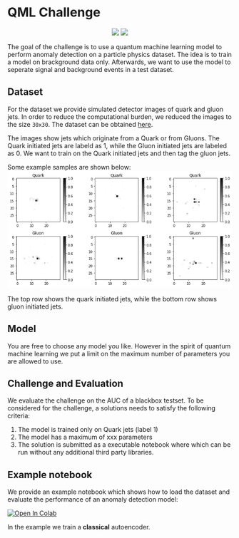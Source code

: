 # QML Challenge

<div align = "center">
  <img width='auto' height=170 src="https://blogger.googleusercontent.com/img/b/R29vZ2xl/AVvXsEjvFhfnoZf8qGq5B77keDh_bmSfdpSsd_MJXehTGKQOkfl4uUgBZ3fM8d0kjjcCGDfYDXwYzPpZf5moACKyK2Ejew-ldNRvAofzhHQXGTRYmJgHatvbLTR1nqXotI-QZj2sNVao87w5B6g/s1600/quantum+model.png">
  <img width='auto' height=170 src="https://prefetch.eu/know/concept/bloch-sphere/sketch-full.png?v=1">
</div>

The goal of the challenge is to use a quantum machine learning model to perform anomaly detection on a particle physics dataset.
The idea is to train a model on brackground data only. Afterwards, we want to use the model to seperate signal and background events in a test dataset.


## Dataset

For the dataset we provide simulated detector images of quark and gluon jets. In order to reduce the computational burden, we reduced the images to the size `30x30`. The dataset can be obtained [here](https://drive.google.com/file/d/1dJiFRqMWhBzT6lS7neGrIBYEiYX8oveT/view?usp=sharing).

The images show jets which originate from a Quark or from Gluons. The Quark initiated jets are labeld as $1$, while the Gluon initiated jets are labeled as $0$. We want to train on the Quark initiated jets and then tag the gluon jets.

Some example samples are shown below:
![data](./dataset.png)

The top row shows the quark initiated jets, while the bottom row shows gluon initiated jets.

## Model

You are free to choose any model you like. However in the spirit of quantum machine learning we put a limit on the maximum number of parameters you are allowed to use.

## Challenge and Evaluation

We evaluate the challenge on the AUC of a blackbox testset. To be considered for the challenge, a solutions needs to satisfy the following criteria:

1. The model is trained only on Quark jets (label 1)
2. The model has a maximum of xxx parameters
3. The solution is submitted as a executable notebook where which can be run without any additional third party libraries.

## Example notebook

We provide an example notebook which shows how to load the dataset and evaluate the performance of an anomaly detection model:

[![Open In Colab](https://colab.research.google.com/assets/colab-badge.svg)](https://colab.research.google.com/github/ML4SCI/ML4SCIHackathon/blob/main/QMLChallenge/AnomalyDetection.ipynb)

In the example we train a __classical__ autoencoder.
